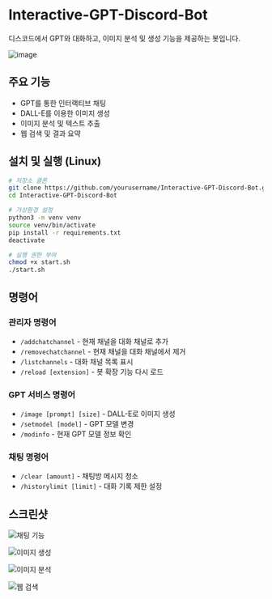 # Interactive-GPT-Discord-Bot
디스코드에서 GPT와 대화하고, 이미지 분석 및 생성 기능을 제공하는 봇입니다.

![image](https://github.com/SolusJ/Discord_GPT4o/assets/36412182/2c4a0e8d-009a-4636-9524-3d09888e23d3)

## 주요 기능
- GPT를 통한 인터랙티브 채팅
- DALL-E를 이용한 이미지 생성
- 이미지 분석 및 텍스트 추출
- 웹 검색 및 결과 요약



## 설치 및 실행 (Linux)
```bash
# 저장소 클론
git clone https://github.com/yourusername/Interactive-GPT-Discord-Bot.git
cd Interactive-GPT-Discord-Bot

# 가상환경 설정
python3 -m venv venv
source venv/bin/activate
pip install -r requirements.txt
deactivate

# 실행 권한 부여
chmod +x start.sh
./start.sh
```

## 명령어
### 관리자 명령어
- `/addchatchannel` - 현재 채널을 대화 채널로 추가
- `/removechatchannel` - 현재 채널을 대화 채널에서 제거
- `/listchannels` - 대화 채널 목록 표시
- `/reload [extension]` - 봇 확장 기능 다시 로드

### GPT 서비스 명령어
- `/image [prompt] [size]` - DALL-E로 이미지 생성
- `/setmodel [model]` - GPT 모델 변경
- `/modinfo` - 현재 GPT 모델 정보 확인

### 채팅 명령어
- `/clear [amount]` - 채팅방 메시지 청소
- `/historylimit [limit]` - 대화 기록 제한 설정

## 스크린샷
![채팅 기능](https://github.com/SolusJ/Discord_GPT4o/assets/36412182/b540a65c-9e4d-4947-bc95-e8fc07d16d2d)

![이미지 생성](https://github.com/SolusJ/Discord_GPT4o/assets/36412182/1d315839-0cfe-43e8-9258-ea808d1af561)

![이미지 분석](https://github.com/SolusJ/Discord_GPT4o/assets/36412182/c2692ad7-ae3a-41ef-972e-18cef3f4d205)

![웹 검색](https://github.com/SolusJ/Discord_GPT4o/assets/36412182/e8035586-7189-444b-9cf5-91a589374d78)
